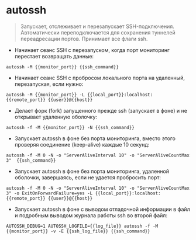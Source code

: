 # autossh

> Запускает, отслеживает и перезапускает SSH-подключения.
> Автоматически переподключается для сохранения туннелей переадресации портов. Принимает все флаги ssh.

- Начинает сеанс SSH с перезапуском, когда порт мониторинг перестает возвращать данные:

`autossh -M {{monitor_port}} {{ssh_command}}`

- Начинает сеанс SSH с пробросом локального порта на удаленный, перезапуская, если нужно:

`autossh -M {{monitor_port}} -L {{local_port}}:localhost:{{remote_port}} {{user}}@{{host}}`

- Делает форк (fork) запущенного прежде ssh (запускает в фоне) и не открывает удаленную оболочку:

`autossh -f -M {{monitor_port}} -N {{ssh_command}}`

- Запускает autossh в фоне без порта мониторинга, вместо этого проверяя соединение (keep-alive) каждые 10 секунд:

`autossh -f -M 0 -N -o "ServerAliveInterval 10" -o "ServerAliveCountMax 3"  {{ssh_command}}`

- Запускает autossh в фоне без порта мониторинга, удаленной оболочки, завершаясь, если не удается пробросить порт:

`autossh -f -M 0 -N -o "ServerAliveInterval 10" -o "ServerAliveCountMax 3" -o ExitOnForwardFailure=yes -L {{local_port}}:localhost:{{remote_port}} {{user}}@{{host}}`

- Запускает autossh в фоне с выводом отладочной информации в файл и подробным выводом журнала работы ssh во второй файл:

`AUTOSSH_DEBUG=1 AUTOSSH_LOGFILE={{log_file}} autossh -f -M {{monitor_port}} -v -E {{ssh_log_file}} {{ssh_command}}`
